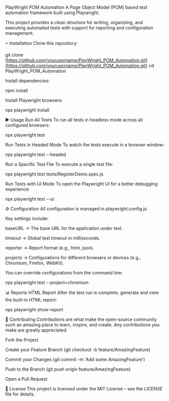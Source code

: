 PlayWright POM Automation
A Page Object Model (POM) based test automation framework built using Playwright.

This project provides a clean structure for writing, organizing, and executing automated tests with support for reporting and configuration management.


⚡ Installation
Clone this repository:

git clone [https://github.com/yourusername/PlayWright_POM_Automation.git](https://github.com/yourusername/PlayWright_POM_Automation.git)
cd PlayWright_POM_Automation

Install dependencies:

npm install

Install Playwright browsers:

npx playwright install

▶️ Usage
Run All Tests
To run all tests in headless mode across all configured browsers:

npx playwright test

Run Tests in Headed Mode
To watch the tests execute in a browser window:

npx playwright test --headed

Run a Specific Test File
To execute a single test file:

npx playwright test tests/RegisterDemo.spec.js

Run Tests with UI Mode
To open the Playwright UI for a better debugging experience:

npx playwright test --ui

⚙️ Configuration
All configuration is managed in playwright.config.js.

Key settings include:

baseURL → The base URL for the application under test.

timeout → Global test timeout in milliseconds.

reporter → Report format (e.g., html, json).

projects → Configurations for different browsers or devices (e.g., Chromium, Firefox, WebKit).

You can override configurations from the command line:

npx playwright test --project=chromium

📊 Reports
HTML Report
After the test run is complete, generate and view the built-in HTML report:

npx playwright show-report

🤝 Contributing
Contributions are what make the open-source community such an amazing place to learn, inspire, and create. Any contributions you make are greatly appreciated.

Fork the Project

Create your Feature Branch (git checkout -b feature/AmazingFeature)

Commit your Changes (git commit -m 'Add some AmazingFeature')

Push to the Branch (git push origin feature/AmazingFeature)

Open a Pull Request

📜 License
This project is licensed under the MIT License – see the LICENSE file for details.
